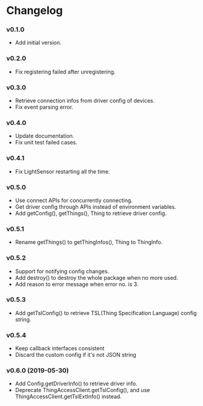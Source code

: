 # Changelog

### v0.1.0
* Add initial version.

### v0.2.0
* Fix registering failed after unregistering.

### v0.3.0
* Retrieve connection infos from driver config of devices.
* Fix event parsing error.

### v0.4.0
* Update documentation.
* Fix unit test failed cases.

### v0.4.1
* Fix LightSensor restarting all the time.

### v0.5.0
* Use connect APIs for concurrently connecting.
* Get driver config through APIs instead of environment variables.
* Add getConfig(), getThings(), Thing to retrieve driver config.

### v0.5.1
* Rename getThings() to getThingInfos(), Thing to ThingInfo.

### v0.5.2
* Support for notifying config changes.
* Add destroy() to destroy the whole package when no more used.
* Add reason to error message when error no. is 3.

### v0.5.3
* Add getTslConfig() to retrieve TSL(Thing Specification Language) config string.

### v0.5.4
* Keep callback interfaces consistent
* Discard the custom config if it's not JSON string

### v0.6.0 (2019-05-30)
* Add Config.getDriverInfo() to retrieve driver info.
* Deprecate ThingAccessClient.getTslConfig(), and use ThingAccessClient.getTslExtInfo() instead.
